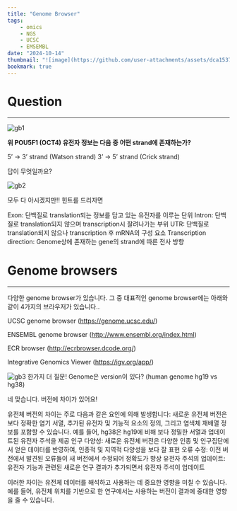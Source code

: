 ```yaml
---
title: "Genome Browser"
tags:
    - omics
    - NGS
    - UCSC
    - EMSEMBL
date: "2024-10-14"
thumbnail: "![image](https://github.com/user-attachments/assets/dca15375-1046-4115-ab26-91865332ab2d)"
bookmark: true
---
```


# Question
---

![gb1](https://github.com/user-attachments/assets/0e525d25-98fe-457d-b4a9-cb38af8bc4be)

**위 POU5F1 (OCT4) 유전자 정보는 다음 중 어떤 strand에 존재하는가?**

5’ -> 3’ strand (Watson strand)
3’ -> 5’ strand (Crick strand)

답이 무엇일까요?


![gb2](https://github.com/user-attachments/assets/4abbbe90-9180-4637-ba34-4706aff0249d)

모두 다 아시겠지만!! 힌트를 드리자면

Exon: 단백질로 translation되는 정보를 담고 있는 유전자를 이루는 단위
Intron: 단백질로 translation되지 않으며 transcription시 잘려나가는 부위
UTR: 단백질로 translation되지 않으나 transcription 후 mRNA의 구성 요소
Transcription direction: Genome상에 존재하는 gene의 strand에 따른 전사 방향



# Genome browsers
---
다양한 genome browser가 있습니다.
그 중 대표적인 genome browser에는 아래와 같이 4가지의 브라우저가 있습니다..

UCSC genome browser
(https://genome.ucsc.edu/)

ENSEMBL genome browser
(http://www.ensembl.org/index.html)

ECR browser
(http://ecrbrowser.dcode.org/)

Integrative Genomics Viewer
(https://igv.org/app/)

![gb3](https://github.com/user-attachments/assets/be178925-4ffa-4796-bc0b-e15572b91ce7)
한가지 더 질문!
Genome은 version이 있다? (human genome hg19 vs hg38)




네 맞습니다. 버전에 차이가 있어요!

유전체 버전의 차이는 주로 다음과 같은 요인에 의해 발생합니다:
새로운 유전체 버전은 보다 정확한 염기 서열, 추가된 유전자 및 기능적 요소의 정의, 그리고 염색체 재배열 정보를 포함할 수 있습니다. 예를 들어, hg38은 hg19에 비해 보다 정밀한 서열과 업데이트된 유전자 주석을 제공
인구 다양성: 새로운 유전체 버전은 다양한 인종 및 인구집단에서 얻은 데이터를 반영하여, 인종적 및 지역적 다양성을 보다 잘 표현
오류 수정: 이전 버전에서 발견된 오류들이 새 버전에서 수정되어 정확도가 향상
유전자 주석의 업데이트: 유전자 기능과 관련된 새로운 연구 결과가 추가되면서 유전자 주석이 업데이트

이러한 차이는 유전체 데이터를 해석하고 사용하는 데 중요한 영향을 미칠 수 있습니다. 
예를 들어, 유전체 위치를 기반으로 한 연구에서는 사용하는 버전이 결과에 중대한 영향을 줄 수 있습니다.


```